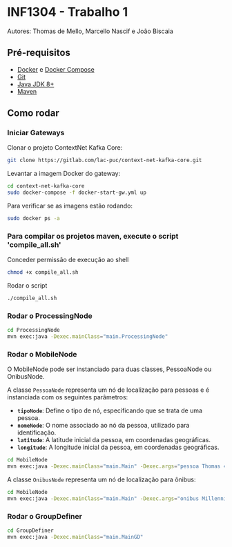# INF1304 - Trabalho 1
Autores: Thomas de Mello, Marcello Nascif e João Biscaia
## Pré-requisitos
- [Docker](https://docs.docker.com/get-docker/) e [Docker Compose](https://docs.docker.com/compose/install/)
- [Git](https://git-scm.com/downloads)
- [Java JDK 8+](https://www.oracle.com/java/technologies/javase-downloads.html)
- [Maven](https://maven.apache.org/install.html)

## Como rodar

### Iniciar Gateways

Clonar o projeto ContextNet Kafka Core:

```bash
git clone https://gitlab.com/lac-puc/context-net-kafka-core.git
```

Levantar a imagem Docker do gateway:

```bash
cd context-net-kafka-core
sudo docker-compose -f docker-start-gw.yml up
```

Para verificar se as imagens estão rodando:

```bash
sudo docker ps -a
```

### Para compilar os projetos maven, execute o script 'compile_all.sh'

Conceder permissão de execução ao shell
```bash
chmod +x compile_all.sh
```
Rodar o script
```bash
./compile_all.sh
```


### Rodar o ProcessingNode

```bash
cd ProcessingNode
mvn exec:java -Dexec.mainClass="main.ProcessingNode"
```

### Rodar o MobileNode

O MobileNode pode ser instanciado para duas classes, PessoaNode ou OnibusNode.

A classe `PessoaNode` representa um nó de localização para pessoas e é instanciada com os seguintes parâmetros:

- **`tipoNode`**: Define o tipo de nó, especificando que se trata de uma pessoa.
- **`nomeNode`**: O nome associado ao nó da pessoa, utilizado para identificação.
- **`latitude`**: A latitude inicial da pessoa, em coordenadas geográficas.
- **`longitude`**: A longitude inicial da pessoa, em coordenadas geográficas.
```bash
cd MobileNode
mvn exec:java -Dexec.mainClass="main.Main" -Dexec.args="pessoa Thomas 40.0 0.0"
```

A classe `OnibusNode` representa um nó de localização para ônibus:
```bash
cd MobileNode
mvn exec:java -Dexec.mainClass="main.Main" -Dexec.args="onibus Millennium-Falcon"
```

### Rodar o GroupDefiner

```bash
cd GroupDefiner
mvn exec:java -Dexec.mainClass="main.MainGD"
```
